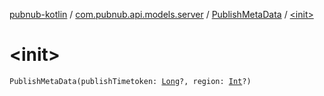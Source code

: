 [pubnub-kotlin](../../index.md) / [com.pubnub.api.models.server](../index.md) / [PublishMetaData](index.md) / [&lt;init&gt;](./-init-.md)

# &lt;init&gt;

`PublishMetaData(publishTimetoken: `[`Long`](https://kotlinlang.org/api/latest/jvm/stdlib/kotlin/-long/index.html)`?, region: `[`Int`](https://kotlinlang.org/api/latest/jvm/stdlib/kotlin/-int/index.html)`?)`